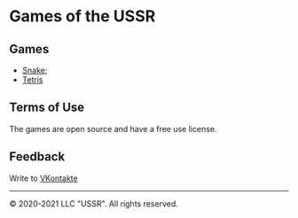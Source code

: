 # Games of the USSR
## Games
* [Snake](https://agent-kgb-228.github.io/games/snake/);
* [Tetris](https://agent-kgb-228.github.io/games/tetris)

## Terms of Use

The games are open source and have a free use license.

## Feedback
Write to [VKontakte](https://vk.me/club198438193)

<hr>

© 2020-2021 LLC "USSR". All rights reserved.
